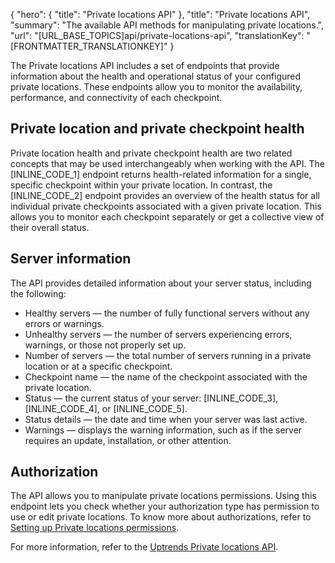 {
  "hero": {
    "title": "Private locations API"
  },
  "title": "Private locations API",
  "summary": "The available API methods for manipulating private locations.",
  "url": "[URL_BASE_TOPICS]api/private-locations-api",
  "translationKey": "[FRONTMATTER_TRANSLATIONKEY]"
}

The Private locations API includes a set of endpoints that provide information about the health and operational status of your configured private locations. These endpoints allow you to monitor the availability, performance, and connectivity of each checkpoint.

## Private location and private checkpoint health

Private location health and private checkpoint health are two related concepts that may be used interchangeably when working with the API. The [INLINE_CODE_1] endpoint returns health-related information for a single, specific checkpoint within your private location. In contrast, the [INLINE_CODE_2] endpoint provides an overview of the health status for all individual private checkpoints associated with a given private location. This allows you to monitor each checkpoint separately or get a collective view of their overall status.

## Server information

The API provides detailed information about your server status, including the following:

- Healthy servers — the number of fully functional servers without any errors or warnings.
- Unhealthy servers — the number of servers experiencing errors, warnings, or those not properly set up.
- Number of servers — the total number of servers running in a private location or at a specific checkpoint.
- Checkpoint name — the name of the checkpoint associated with the private location.
- Status — the current status of your server: [INLINE_CODE_3], [INLINE_CODE_4], or [INLINE_CODE_5].
- Status details — the date and time when your server was last active.
- Warnings — displays the warning information, such as if the server requires an update, installation, or other attention.

## Authorization

The API allows you to manipulate private locations permissions. Using this endpoint lets you check whether your authorization type has permission to use or edit private locations. To know more about authorizations, refer to [Setting up Private locations permissions]([LINK_URL_1]).

For more information, refer to the [Uptrends Private locations API]([LINK_URL_2]).